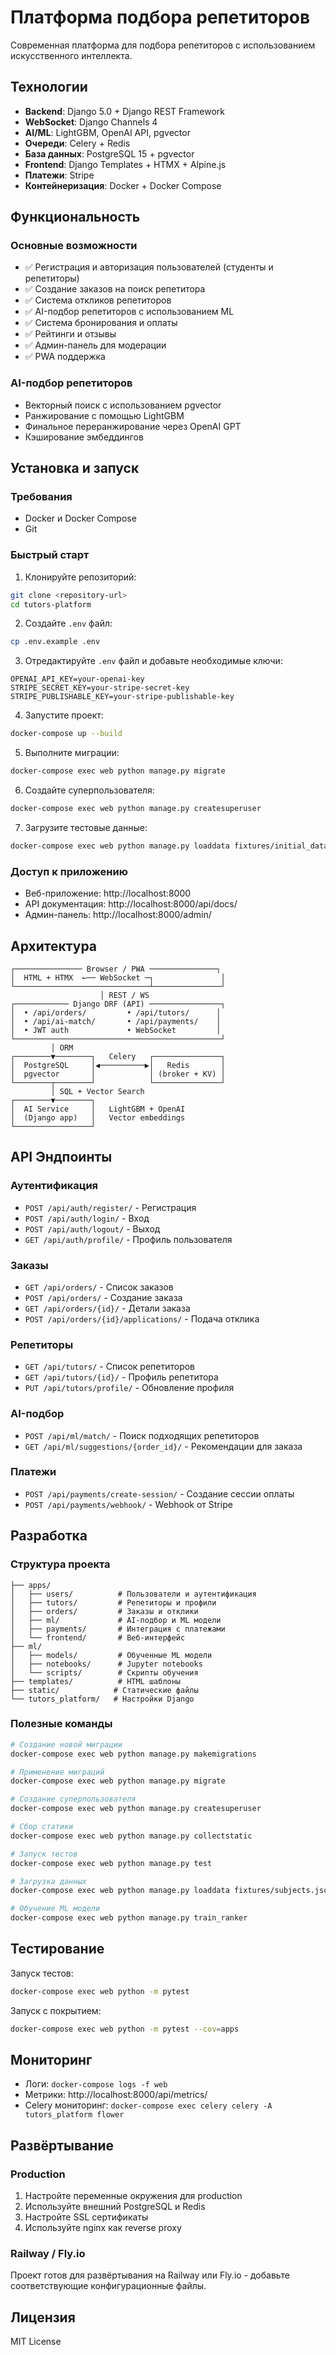 # Платформа подбора репетиторов

Современная платформа для подбора репетиторов с использованием искусственного интеллекта.

## Технологии

- **Backend**: Django 5.0 + Django REST Framework
- **WebSocket**: Django Channels 4
- **AI/ML**: LightGBM, OpenAI API, pgvector
- **Очереди**: Celery + Redis
- **База данных**: PostgreSQL 15 + pgvector
- **Frontend**: Django Templates + HTMX + Alpine.js
- **Платежи**: Stripe
- **Контейнеризация**: Docker + Docker Compose

## Функциональность

### Основные возможности
- ✅ Регистрация и авторизация пользователей (студенты и репетиторы)
- ✅ Создание заказов на поиск репетитора
- ✅ Система откликов репетиторов
- ✅ AI-подбор репетиторов с использованием ML
- ✅ Система бронирования и оплаты
- ✅ Рейтинги и отзывы
- ✅ Админ-панель для модерации
- ✅ PWA поддержка

### AI-подбор репетиторов
- Векторный поиск с использованием pgvector
- Ранжирование с помощью LightGBM
- Финальное переранжирование через OpenAI GPT
- Кэширование эмбеддингов

## Установка и запуск

### Требования
- Docker и Docker Compose
- Git

### Быстрый старт

1. Клонируйте репозиторий:
```bash
git clone <repository-url>
cd tutors-platform
```

2. Создайте `.env` файл:
```bash
cp .env.example .env
```

3. Отредактируйте `.env` файл и добавьте необходимые ключи:
```
OPENAI_API_KEY=your-openai-key
STRIPE_SECRET_KEY=your-stripe-secret-key
STRIPE_PUBLISHABLE_KEY=your-stripe-publishable-key
```

4. Запустите проект:
```bash
docker-compose up --build
```

5. Выполните миграции:
```bash
docker-compose exec web python manage.py migrate
```

6. Создайте суперпользователя:
```bash
docker-compose exec web python manage.py createsuperuser
```

7. Загрузите тестовые данные:
```bash
docker-compose exec web python manage.py loaddata fixtures/initial_data.json
```

### Доступ к приложению
- Веб-приложение: http://localhost:8000
- API документация: http://localhost:8000/api/docs/
- Админ-панель: http://localhost:8000/admin/

## Архитектура

```
┌─────────────── Browser / PWA ───────────────┐
│  HTML + HTMX  ←── WebSocket ─┐               │
└──────────────────────────────┴───────────────┘
                    │ REST / WS
┌──────────── Django DRF (API) ────────────────┐
│  • /api/orders/         • /api/tutors/      │
│  • /api/ai-match/       • /api/payments/    │
│  • JWT auth             • WebSocket         │
└──────────────────────────────────────────────┘
         │ ORM
┌────────▼────────┐   Celery   ┌───────────────┐
│  PostgreSQL     │◀──────────▶│   Redis       │
│  pgvector       │            │ (broker + KV) │
└────────┬────────┘            └───────────────┘
         │ SQL + Vector Search
┌────────▼────────┐
│  AI Service     │   LightGBM + OpenAI
│  (Django app)   │   Vector embeddings
└─────────────────┘
```

## API Эндпоинты

### Аутентификация
- `POST /api/auth/register/` - Регистрация
- `POST /api/auth/login/` - Вход
- `POST /api/auth/logout/` - Выход
- `GET /api/auth/profile/` - Профиль пользователя

### Заказы
- `GET /api/orders/` - Список заказов
- `POST /api/orders/` - Создание заказа
- `GET /api/orders/{id}/` - Детали заказа
- `POST /api/orders/{id}/applications/` - Подача отклика

### Репетиторы
- `GET /api/tutors/` - Список репетиторов
- `GET /api/tutors/{id}/` - Профиль репетитора
- `PUT /api/tutors/profile/` - Обновление профиля

### AI-подбор
- `POST /api/ml/match/` - Поиск подходящих репетиторов
- `GET /api/ml/suggestions/{order_id}/` - Рекомендации для заказа

### Платежи
- `POST /api/payments/create-session/` - Создание сессии оплаты
- `POST /api/payments/webhook/` - Webhook от Stripe

## Разработка

### Структура проекта
```
├── apps/
│   ├── users/          # Пользователи и аутентификация
│   ├── tutors/         # Репетиторы и профили
│   ├── orders/         # Заказы и отклики
│   ├── ml/             # AI-подбор и ML модели
│   ├── payments/       # Интеграция с платежами
│   └── frontend/       # Веб-интерфейс
├── ml/
│   ├── models/         # Обученные ML модели
│   ├── notebooks/      # Jupyter notebooks
│   └── scripts/        # Скрипты обучения
├── templates/          # HTML шаблоны
├── static/            # Статические файлы
└── tutors_platform/   # Настройки Django
```

### Полезные команды

```bash
# Создание новой миграции
docker-compose exec web python manage.py makemigrations

# Применение миграций
docker-compose exec web python manage.py migrate

# Создание суперпользователя
docker-compose exec web python manage.py createsuperuser

# Сбор статики
docker-compose exec web python manage.py collectstatic

# Запуск тестов
docker-compose exec web python manage.py test

# Загрузка данных
docker-compose exec web python manage.py loaddata fixtures/subjects.json

# Обучение ML модели
docker-compose exec web python manage.py train_ranker
```

## Тестирование

Запуск тестов:
```bash
docker-compose exec web python -m pytest
```

Запуск с покрытием:
```bash
docker-compose exec web python -m pytest --cov=apps
```

## Мониторинг

- Логи: `docker-compose logs -f web`
- Метрики: http://localhost:8000/api/metrics/
- Celery мониторинг: `docker-compose exec celery celery -A tutors_platform flower`

## Развёртывание

### Production

1. Настройте переменные окружения для production
2. Используйте внешний PostgreSQL и Redis
3. Настройте SSL сертификаты
4. Используйте nginx как reverse proxy

### Railway / Fly.io

Проект готов для развёртывания на Railway или Fly.io - добавьте соответствующие конфигурационные файлы.

## Лицензия

MIT License